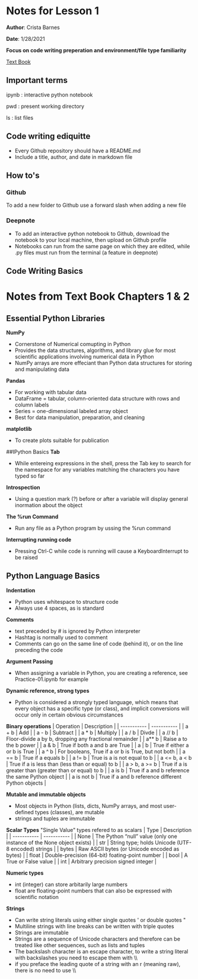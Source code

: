 # Notes for Lesson 1
**Author**: Crista Barnes

**Date**: 1/28/2021

**Focus on code writing preperation and environment/file type familiarity** 

[Text Book](https://github.com/chenomg/CS_BOOKS/blob/master/Python%20for%20Data%20Analysis%2C%202nd%20Edition.pdf)

## Important terms
ipynb
: interactive python notebook 

pwd
 : present working directory
 
ls
 : list files

## Code writing ediquitte
- Every Github repository should have a README.md
- Include a title, author, and date in markdown file

## How to's
### Github
To add a new folder to Github use a forward slash when adding a new file 

### Deepnote
 - To add an interactive python notebook to Github, download the notebook to your local machine, then upload on Github profile 
 - Notebooks can run from the same page on which they are edited, while .py files must run from the terminal (a feature in deepnote) 
 
 ## Code Writing Basics 
 
# Notes from Text Book Chapters 1 & 2

## Essential Python Libraries

**NumPy**
 - Cornerstone of Numerical comupting in Python
 - Provides the data structures, algorithms, and library glue for most scientific applications involving numerical data in Python
 - NumPy arrays are more effeciant than Python data structures for storing and manipulating data

**Pandas**
 - For working with tabular data
 - DataFrame = tabular, column-oriented data structure with rows and column labels
 - Series = one-dimensional labeled array object
 - Best for data manipulation, preparation, and cleaning

**matplotlib**
 - To create plots suitable for publication 
 
##IPython Basics
**Tab**
 - While entereing expressions in the shell, press the Tab key to search for the namespace for any variables matching the characters you have typed so far
 
**Introspection**
 - Using a question mark (?) before or after a variable will display general inormation about the object
 
**The %run Command**
 - Run any file as a Python program by ussing the %run command
 
**Interrupting running code** 
 - Pressing Ctrl-C while code is running will cause a KeyboardInterrupt to be raised 

## Python Language Basics 
**Indentation**
 - Python uses whitespace to structure code
 - Always use 4 spaces, as is standard 

**Comments**
 - text preceded by # is ignored by Python interpreter
 - Hashtag is normally used to comment 
 - Comments can go on the same line of code (behind it), or on the line preceding the code 
 
**Argument Passing**
 - When assigning a variable in Python, you are creating a reference, see Practice-01.ipynb for example
 
**Dynamic reference, strong types**
 - Python is considered a strongly typed language, which means that every object has a specific type (or class), and implicit conversions will occur only in certain obvious circumstances
 
**Binary operations**
| Operation | Description |
| ----------- | ----------- |
| a + b | Add |
| a - b | Subtract |
| a * b | Multiply |
| a / b | Divde |
| a // b | Floor-divide a by b, dropping any fractional remainder |
| a** b | Raise a to the b power |
| a & b | True if both a and b are True |
| a &#124; b | True if either a or b is True | 
| a ^ b | For booleans, True if a or b is True, but not both |
| a == b | True if a equals b |
| a != b | True is a is not equal to b |
| a <= b, a < b | True if a is less than (less than or equal) to b |
| a > b, a >= b | True if a is greater than (greater than or equal) to b |
| a is b | True if a and b reference the same Python object |
| a is not b | True if a and b reference different Python objects |

 **Mutable and immutable objects**
  - Most objects in Python (lists, dicts, NumPy arrays, and most user-defined types (classes), are mutable
  - strings and tuples are immutable
 
 **Scalar Types**
 "Single Value" types refered to as scalars
| Type | Description |
| ----------- | ----------- |
| None | The Python “null” value (only one instance of the None object exists) |
| str | String type; holds Unicode (UTF-8 encoded) strings |
| bytes | Raw ASCII bytes (or Unicode encoded as bytes) |
| float | Double-precision (64-bit) foating-point number |
| bool | A True or False value |
| int | Arbitrary precision signed integer |

**Numeric types**
 - int (integer) can store arbitarily large numbers
 - float are floating-point numbers that can also be expressed with scientific notation 
 
**Strings**
 - Can write string literals using either single quotes ' or double quotes "
 - Multiline strings with line breaks can be written with triple quotes
 - Strings are immutable
 - Strings are a sequence of Unicode characters and therefore can be treated like other sequences, such as lists and tuples
 - The backslash character is an escape character, to write a string literal with backslashes you need to escape them with \\\
 - if you preface the leading quote of a string with an r (meaning raw), there is no need to use \\\
